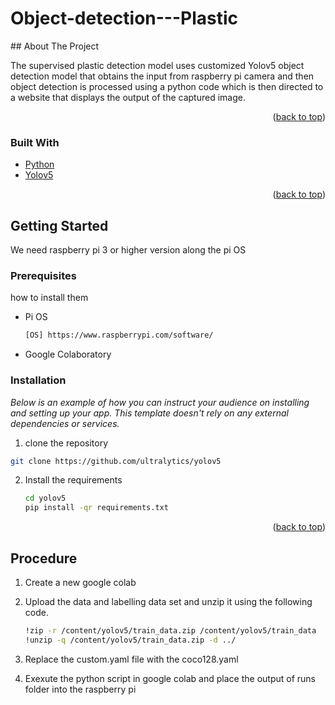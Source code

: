 # Object-detection---Plastic
<!-- ABOUT THE PROJECT -->
<div id="top"></div>
## About The Project

The supervised plastic detection model uses customized Yolov5 object detection model that obtains the input from raspberry pi camera and then object detection is processed using a python code which is then directed to a website that displays the output of the captured image.

<p align="right">(<a href="#top">back to top</a>)</p>



### Built With

* [Python](https://www.python.org/)
* [Yolov5](https://github.com/ultralytics/yolov5)

<p align="right">(<a href="#top">back to top</a>)</p>


<!-- GETTING STARTED -->
## Getting Started
We need raspberry pi 3 or higher version along the pi OS

### Prerequisites

 how to install them
* Pi OS
  ```sh
  [OS] https://www.raspberrypi.com/software/
  ```
* Google Colaboratory

### Installation

_Below is an example of how you can instruct your audience on installing and setting up your app. This template doesn't rely on any external dependencies or services._

1. clone the repository
  ```sh
  git clone https://github.com/ultralytics/yolov5
  ```
2. Install the requirements
   ```sh
   cd yolov5
   pip install -qr requirements.txt
   ```

<p align="right">(<a href="#top">back to top</a>)</p>


## Procedure
1.  Create a new google colab
2.  Upload the data and labelling data set and unzip it using the following code.
    ```sh
    !zip -r /content/yolov5/train_data.zip /content/yolov5/train_data
    !unzip -q /content/yolov5/train_data.zip -d ../
    ```
   
3.  Replace the custom.yaml file with the coco128.yaml 
4.  Exexute the python script in google colab and place the output of runs folder into the raspberry pi

